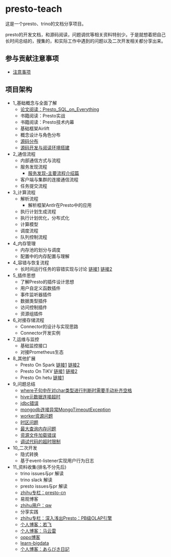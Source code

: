 # presto-teach

这是一个presto、trino的文档分享项目。

presto的开发文档，和源码阅读，问题调优等相关资料特别少。于是就想着把自己长时间总结的，搜集的，和实际工作中遇到的问题以及二次开发相关都分享出来。

## 参与贡献注意事项

- [注意事项](./注意事项.md)

## 项目架构

- 1_基础概念与全面了解
    - [论文阅读：Presto_SQL_on_Everything](./1_基础概念与全面了解/论文阅读：Presto_SQL_on_Everything.md)
    - 书籍阅读：Presto实战
    - 书籍阅读：Presto技术内幕
    - 基础框架Airlift
    - 概念设计与角色分布
    - [源码分布](./1_基础概念与全面了解/源码分布.md)
    - [源码开发与阅读环境搭建](./1_基础概念与全面了解/源码开发与阅读环境搭建.md)
- 2_通信流程
    - 内部通信方式与流程
    - 服务发现流程
      - [服务发现-主要流程介绍篇](./2_通信流程/服务发现-主要流程介绍篇.md)
    - 客户端与集群的连接通信流程
    - 任务提交流程
- 3_计算流程
    - 解析流程
        - 解析框架Antlr在Presto中的应用
    - 执行计划生成流程
    - 执行计划优化，分布式化
    - 计算模型
    - 调度流程
    - 队列控制流程
- 4_内存管理
    - 内存池的划分与调度
    - 配置中的内存配置与理解
- 4_容错与恢复流程
    - 长时间运行任务的容错实现与讨论 [链接1](https://github.com/trinodb/trino/issues/455) [链接2](https://github.com/prestodb/presto/issues/11241)
- 5_插件思想
    - 了解Presto的插件设计思想
    - 用户自定义函数插件
    - 事件监听器插件
    - 数据类型插件
    - 访问控制插件
    - 资源组插件
- 6_对接存储流程
    - Connector的设计与实现思路
    - Connector开发实例
- 7_运维与监控
    - 基础监控接口
    - 对接Prometheus生态
- 8_其他扩展
    - Presto On Spark [链接1](https://github.com/prestodb/presto/issues/13856) [链接2](https://prestodb.io/docs/current/installation/spark.html?highlight=spark)
    - Presto On TiKV [链接1](https://github.com/marsishandsome/presto/tree/feature/tidb-hackathon-2019) [链接2](https://github.com/tidb-incubator/TiBigData)
    - Presto On hetu [链接1](https://github.com/openlookeng/hetu-core)
- 9_问题总结
  - [where子句中在对char类型进行判断时需要手动补齐空格](./9_问题总结/where子句中在对char类型进行判断时需要手动补齐空格.md)
  - [hive元数据连接超时](./9_问题总结/hive元数据连接超时.md)
  - [jdbc错误](./9_问题总结/jdbc错误.md)
  - [mongodb连接异常MongoTimeoutException](./9_问题总结/mongodb连接异常MongoTimeoutException.md)
  - [worker资源问题](./9_问题总结/worker资源问题.md)
  - [时区问题](./9_问题总结/时区问题.md)
  - [最大查询内存问题](./9_问题总结/最大查询内存问题.md)
  - [资源文件加载错误](./9_问题总结/资源文件加载错误.md)
  - [调试代码的超时限制](./9_问题总结/调试代码的超时限制.md)
- 10_二次开发
  - 隐式转换
  - 基于event-listener实现用户行为日志
- 11_资料收集(排名不分先后)
  - trino issues与pr 解读
  - trino slack 解读  
  - presto issues与pr 解读
  - [zhihu专栏：presto-cn](https://www.zhihu.com/column/presto-cn)
  - 易观博客
  - [zhihu用户：qw](https://www.zhihu.com/people/qw-qw-72/posts)
  - 分享实践
  - [zhihu专栏：深入浅出Presto：PB级OLAP引擎](https://www.zhihu.com/column/c_1294277883771940864)
  - [个人博客：若飞](http://armsword.com/)
  - [个人博客：马云雷](https://mayunlei.github.io/archives/)
  - [oppo博客](https://www.zhihu.com/org/oppohu-lian-wang-ji-zhu)
  - [learn-bigdata](https://learn-bigdata.incubator.edurt.io/docs/Presto)
  - [个人博客：あらびき日記](https://abicky.net/tag/presto/)